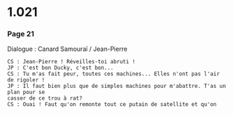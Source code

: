 # 1.021

### Page 21

Dialogue : Canard Samouraï / Jean-Pierre

```text
CS : Jean-Pierre ! Réveilles-toi abruti !
JP : C'est bon Ducky, c'est bon...
CS : Tu m'as fait peur, toutes ces machines... Elles n'ont pas l'air de rigoler !
JP : Il faut bien plus que de simples machines pour m'abattre. T'as un plan pour se
casser de ce trou à rat?
CS : Ouai ! Faut qu'on remonte tout ce putain de satellite et qu'on 
```



